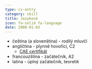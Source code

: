 ```yaml
---
type: cv-entry
category: skill
title: Jazykové
icon: fa-solid fa-language
date: 2000-01-03
---
```

- čeština (a slovenština) - rodilý mluvčí
- angličtina - plynně hovořící, C2
    - [CAE certifikát](/media/docs/cv/cae.pdf)
- francouzština - začátečník, A2
- latina - úplný začátečník, teoretik